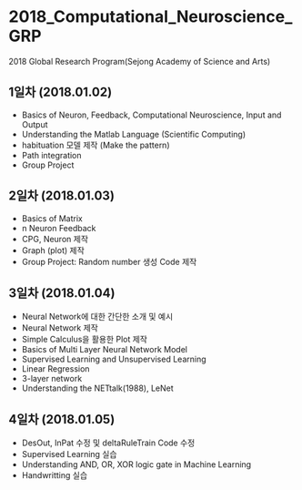 # 2018_Computational_Neuroscience_GRP
2018 Global Research Program(Sejong Academy of Science and Arts)

## 1일차 (2018.01.02)

- Basics of Neuron, Feedback, Computational Neuroscience, Input and Output
- Understanding the Matlab Language (Scientific Computing)
- habituation 모델 제작 (Make the pattern)
- Path integration
- Group Project

## 2일차 (2018.01.03)
- Basics of Matrix
- n Neuron Feedback
- CPG, Neuron 제작
- Graph (plot) 제작
- Group Project: Random number 생성 Code 제작

## 3일차 (2018.01.04)
- Neural Network에 대한 간단한 소개 및 예시
- Neural Network 제작
- Simple Calculus을 활용한 Plot 제작
- Basics of Multi Layer Neural Network Model
- Supervised Learning and Unsupervised Learning
- Linear Regression
- 3-layer network
- Understanding the NETtalk(1988), LeNet

## 4일차 (2018.01.05)
- DesOut, InPat 수정 및 deltaRuleTrain Code 수정
- Supervised Learning 실습
- Understanding AND, OR, XOR logic gate in Machine Learning
- Handwritting 실습
